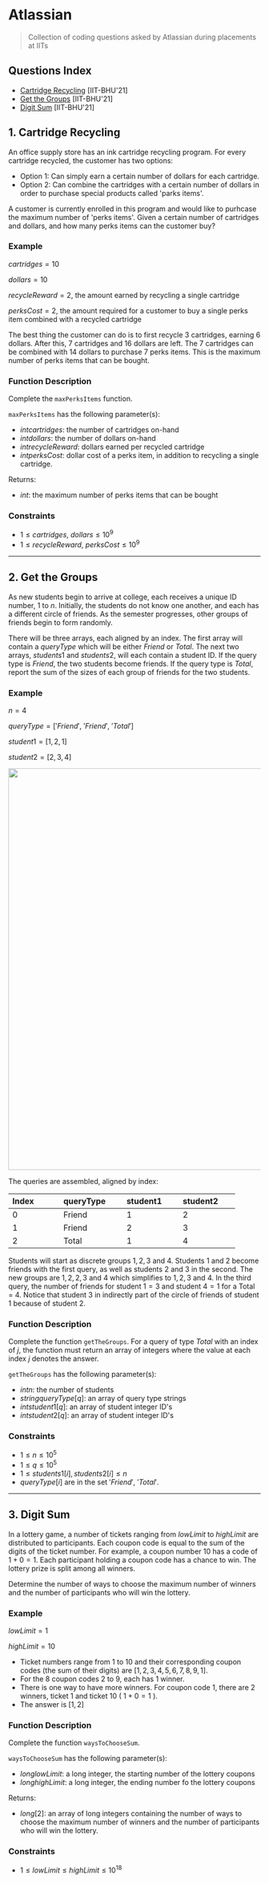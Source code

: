 # Atlassian
> Collection of coding questions asked by Atlassian during placements at IITs

## Questions Index

* [Cartridge Recycling](#1-cartridge-recycling) [IIT-BHU'21]
* [Get the Groups](#2-get-the-groups) [IIT-BHU'21]
* [Digit Sum](#3-digit-sum) [IIT-BHU'21]

## 1. Cartridge Recycling

An office supply store has an ink cartridge recycling program. For every cartridge recycled, the customer has two options:

* Option $1$: Can simply earn a certain number of dollars for each cartridge.
* Option $2$: Can combine the cartridges with a certain number of dollars in order to purchase special products called 'parks items'.

A customer is currently enrolled in this program and would like to purhcase the maximum number of 'perks items'. Given a certain number of cartridges and dollars, and how many perks items can the customer buy?

### Example

$cartridges = 10$

$dollars = 10$

$recycleReward = 2$, the amount earned by recycling a single cartridge

$perksCost = 2$, the amount required for a customer to buy a single perks item combined with a recycled cartridge

The best thing the customer can do is to first recycle $3$ cartridges, earning $6$ dollars. After this, $7$ cartridges and $16$ dollars are left. The $7$ cartridges can be combined with $14$ dollars to purchase $7$ perks items. This is the maximum number of perks items that can be bought.

### Function Description

Complete the `maxPerksItems` function.

`maxPerksItems` has the following parameter(s):

* $int cartridges$: the number of cartridges on-hand
* $int dollars$: the number of dollars on-hand
* $int recycleReward$: dollars earned per recycled cartridge
* $int perksCost$: dollar cost of a perks item, in addition to recycling a single cartridge.

Returns:
* $int$: the maximum number of perks items that can be bought

### Constraints

* $1 \leq cartridges, \ dollars \leq 10^9$
* $1 \leq recycleReward, \ perksCost \leq 10^9$


---

## 2. Get the Groups

As new students begin to arrive at college, each receives a unique ID number, $1$ to $n$. Initially, the students do not know one another, and each has a different circle of friends. As the semester progresses, other groups of friends begin to form randomly.

There will be three arrays, each aligned by an index. The first array will contain a $queryType$ which will be either $Friend$ or $Total$. The next two arrays, $students1$ and $students2$, will each contain a student ID. If the query type is $Friend$, the two students become friends. If the query type is $Total$, report the sum of the sizes of each group of friends for the two students.

### Example

$n = 4$

$queryType = ['Friend', \ 'Friend', \ 'Total']$

$student1 = [1, 2, 1]$

$student2 = [2, 3, 4]$

<img src="https://github.com/mrsac7/placement-resources/blob/main/Atlassian/fig.png" width="800">

The queries are assembled, aligned by index:

| Index &nbsp; &nbsp; &nbsp; &nbsp; &nbsp; | queryType &nbsp; &nbsp; &nbsp; | student1 &nbsp; &nbsp; &nbsp; | student2 &nbsp; &nbsp; &nbsp; |
| -------- | -------- | -------- | -------- |
| 0        | Friend   | 1        | 2        |
| 1        | Friend   | 2        | 3        |
| 2        | Total    | 1        | 4        |

Students will start as discrete groups ${1}, {2}, {3}$ and ${4}$. Students $1$ and $2$ become friends with the first query, as well as students $2$ and $3$ in the second. The new groups are ${1, 2}, {2, 3}$ and ${4}$ which simplifies to ${1, 2, 3}$ and ${4}$. In the third query, the number of friends for student $1 = 3$ and student $4 = 1$ for a Total = $4$. Notice that student $3$ in indirectly part of the circle of friends of student $1$ because of student $2$.

### Function Description

Complete the function `getTheGroups`. For a query of type $Total$ with an index of $j$, the function must return an array of integers where the value at each index $j$ denotes the answer.

`getTheGroups` has the following parameter(s):

* $int n$: the number of students
* $string queryType[q]$: an array of query type strings
* $int student1[q]$: an array of student integer ID's
* $int student2[q]$: an array of student integer ID's

### Constraints

* $1 \leq n \leq 10^5$
* $1 \leq q \leq 10^5$
* $1 \leq students1[i], students2[i] \leq n$
* $queryType[i]$ are in the set ${'Friend', \ 'Total'}$.

---

## 3. Digit Sum

In a lottery game, a number of tickets ranging from $lowLimit$ to $highLimit$ are distributed to participants. Each coupon code is equal to the sum of the digits of the ticket number. For example, a coupon number $10$ has a code of $1 + 0 = 1$. Each participant holding a coupon code has a chance to win. The lottery prize is split among all winners.

Determine the number of ways to choose the maximum number of winners and the number of participants who will win the lottery.

### Example

$lowLimit = 1$

$highLimit = 10$

* Ticket numbers range from $1$ to $10$ and their corresponding coupon codes (the sum of their digits) are $[1, 2, 3, 4, 5, 6, 7, 8, 9, 1]$.
* For the $8$ coupon codes $2$ to $9$, each has $1$ winner.
* There is one way to have more winners. For coupon code $1$, there are $2$ winners, ticket $1$ and ticket $10$ ( $1 + 0 = 1$ ).
* The answer is $[1, 2]$

### Function Description

Complete the function `waysToChooseSum`.

`waysToChooseSum` has the following parameter(s):
* $long lowLimit$: a long integer, the starting number of the lottery coupons
* $long highLimit$: a long integer, the ending number fo the lottery coupons

Returns:
* $long[2]$: an array of long integers containing the number of ways to choose the maximum number of winners and the number of participants who will win the lottery.

### Constraints

* $1 \leq lowLimit \leq highLimit \leq 10^{18}$



